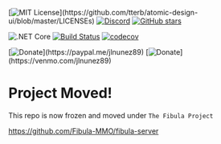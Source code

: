 [![MIT License](https://img.shields.io/apm/l/atomic-design-ui.svg?)](https://github.com/tterb/atomic-design-ui/blob/master/LICENSEs)
[![Discord](https://img.shields.io/discord/288399552581468162?label=Discord)](https://discord.com/invite/cJeVygB)
[![GitHub stars](https://img.shields.io/github/stars/jlnunez89/fibula-mmo?label=stargazers&logoColor=yellow&style=social)](https://github.com/jlnunez89/fibula-mmo/stargazers)

![.NET Core](https://github.com/jlnunez89/fibula-mmo/workflows/.NET%20Core/badge.svg)
[![Build Status](https://dev.azure.com/fibula-mmo/FibulaMMO/_apis/build/status/jlnunez89.fibula-mmo?branchName=master)](https://dev.azure.com/fibula-mmo/FibulaMMO/_build/latest?definitionId=1&branchName=master)
[![codecov](https://codecov.io/gh/jlnunez89/fibula-mmo/branch/master/graph/badge.svg)](https://codecov.io/gh/jlnunez89/fibula-mmo)

[![Donate](https://img.shields.io/badge/$-.buyCoffee(Providers.PayPal)-5f69b7.svg)](https://paypal.me/jlnunez89)
[![Donate](https://img.shields.io/badge/$-.buyCoffee(Providers.Venmo)-d16d9c.svg)](https://venmo.com/jlnunez89)

# Project Moved!

This repo is now frozen and moved under `The Fibula Project`

https://github.com/Fibula-MMO/fibula-server
